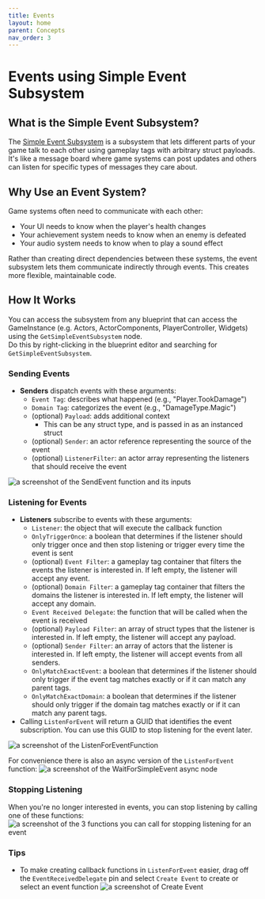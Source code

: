 ```yaml
---
title: Events
layout: home
parent: Concepts
nav_order: 3
---
```


# Events using Simple Event Subsystem

## What is the Simple Event Subsystem?

The [Simple Event Subsystem](https://github.com/strayTrain/SimpleEventSubsystemPlugin) is a subsystem that lets different parts of your game talk to each other using gameplay tags with arbitrary struct payloads.  
It's like a message board where game systems can post updates and others can listen for specific types of messages they care about.

## Why Use an Event System?

Game systems often need to communicate with each other:
- Your UI needs to know when the player's health changes
- Your achievement system needs to know when an enemy is defeated
- Your audio system needs to know when to play a sound effect

Rather than creating direct dependencies between these systems, the event subsystem lets them communicate indirectly through events. This creates more flexible, maintainable code.

## How It Works

You can access the subsystem from any blueprint that can access the GameInstance (e.g. Actors, ActorComponents, PlayerController, Widgets) using the `GetSimpleEventSubsystem` node.  
Do this by right-clicking in the blueprint editor and searching for `GetSimpleEventSubsystem`. 

### Sending Events

- **Senders** dispatch events with these arguments:
    - `Event Tag`: describes what happened (e.g., "Player.TookDamage")
    - `Domain Tag`: categorizes the event (e.g., "DamageType.Magic")
    - (optional) `Payload`: adds additional context
        - This can be any struct type, and is passed in as an instanced struct
    - (optional) `Sender`: an actor reference representing the source of the event
    - (optional) `ListenerFilter`: an actor array representing the listeners that should receive the event

![a screenshot of the SendEvent function and its inputs](events_1.png)

### Listening for Events

- **Listeners** subscribe to events with these arguments:
    - `Listener`: the object that will execute the callback function
    - `OnlyTriggerOnce`: a boolean that determines if the listener should only trigger once and then stop listening or trigger every time the event is sent
    - (optional) `Event Filter`: a gameplay tag container that filters the events the listener is interested in. If left empty, the listener will accept any event.
    - (optional) `Domain Filter`: a gameplay tag container that filters the domains the listener is interested in. If left empty, the listener will accept any domain.
    - `Event Received Delegate`: the function that will be called when the event is received
    - (optional) `Payload Filter`: an array of struct types that the listener is interested in. If left empty, the listener will accept any payload.
    - (optional) `Sender Filter`: an array of actors that the listener is interested in. If left empty, the listener will accept events from all senders.
    - `OnlyMatchExactEvent`: a boolean that determines if the listener should only trigger if the event tag matches exactly or if it can match any parent tags.
    - `OnlyMatchExactDomain`: a boolean that determines if the listener should only trigger if the domain tag matches exactly or if it can match any parent tags.
- Calling `ListenForEvent` will return a GUID that identifies the event subscription. You can use this GUID to stop listening for the event later.

![a screenshot of the ListenForEventFunction](events_3.png)

For convenience there is also an async version of the `ListenForEvent` function:
![a screenshot of the WaitForSimpleEvent async node](events_5.png) 

### Stopping Listening

When you're no longer interested in events, you can stop listening by calling one of these functions:
![a screenshot of the 3 functions you can call for stopping listening for an event](events_4.png)

### Tips

- To make creating callback functions in `ListenForEvent` easier, drag off the `EventReceivedDelegate` pin and select `Create Event` to create or select an event function
    ![a screenshot of Create Event](events_2.png)